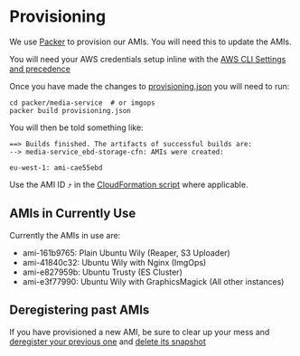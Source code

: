# Provisioning

We use [Packer](https://packer.io) to provision our AMIs. You will need this to
update the AMIs.

You will need your AWS credentials setup inline with the [AWS CLI Settings and
precedence](http://docs.aws.amazon.com/cli/latest/userguide/cli-chap-getting-started.html#config-settings-and-precedence)

Once you have made the changes to
[provisioning.json](./media-service/provisioning.json) you will need
to run:

    cd packer/media-service  # or imgops
    packer build provisioning.json

You will then be told something like:

    ==> Builds finished. The artifacts of successful builds are:
    --> media-service_ebd-storage-cfn: AMIs were created:

    eu-west-1: ami-cae55ebd

Use the AMI ID ⤴ in the
[CloudFormation script](../cloud-formation/media-service.json) where
applicable.

## AMIs in Currently Use

Currently the AMIs in use are:
- ami-161b9765: Plain Ubuntu Wily (Reaper, S3 Uploader)
- ami-41840c32: Ubuntu Wily with Nginx (ImgOps)
- ami-e827959b: Ubuntu Trusty (ES Cluster)
- ami-e3f77990: Ubuntu Wily with GraphicsMagick (All other instances)

## Deregistering past AMIs

If you have provisioned a new AMI, be sure to clear up your mess and
[deregister your previous one](https://eu-west-1.console.aws.amazon.com/ec2/v2/home?region=eu-west-1#Images:sort=name)
and [delete its snapshot](https://eu-west-1.console.aws.amazon.com/ec2/v2/home?region=eu-west-1#Snapshots:sort=snapshotId)
